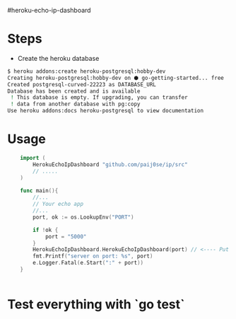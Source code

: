 #heroku-echo-ip-dashboard

<h1>Steps</h1>

- Create the heroku database

```sh
$ heroku addons:create heroku-postgresql:hobby-dev
Creating heroku-postgresql:hobby-dev on ⬢ go-getting-started... free
Created postgresql-curved-22223 as DATABASE_URL
Database has been created and is available
 ! This database is empty. If upgrading, you can transfer
 ! data from another database with pg:copy
Use heroku addons:docs heroku-postgresql to view documentation
```

<h1>Usage</h1>

```go
    import (
        HerokuEchoIpDashboard "github.com/paij0se/ip/src"
        // .....
    )
   
    func main(){
        //...
        // Your echo app
        //...
        port, ok := os.LookupEnv("PORT")

        if !ok {
            port = "5000"
        }
        HerokuEchoIpDashboard.HerokuEchoIpDashboard(port) // <---- Put the port here
        fmt.Printf("server on port: %s", port)
        e.Logger.Fatal(e.Start(":" + port)) 
    }
    

```

<h1>Test everything with `go test`</h1>
